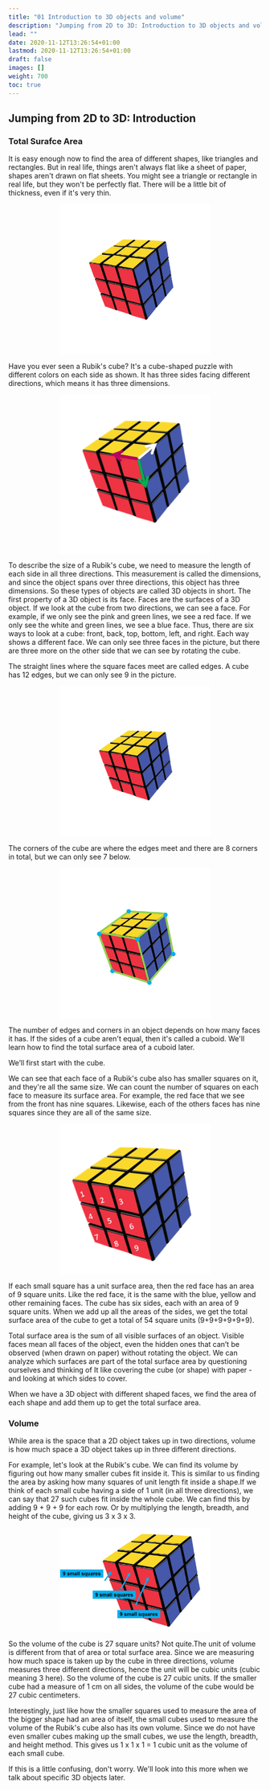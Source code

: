 ```yaml
---
title: "01 Introduction to 3D objects and volume"
description: "Jumping from 2D to 3D: Introduction to 3D objects and volume. Explains total surface area and volume of 3D objects using a Rubik's cube as an example."
lead: ""
date: 2020-11-12T13:26:54+01:00
lastmod: 2020-11-12T13:26:54+01:00
draft: false
images: []
weight: 700
toc: true
---
```


## Jumping from 2D to 3D: Introduction

### Total Surafce Area

It is easy enough now to find the area of different shapes, like triangles and rectangles. But in real life, things aren't always flat like a sheet of paper, shapes aren't drawn on flat sheets. You might see a triangle or rectangle in real life, but they won't be perfectly flat. There will be a little bit of thickness, even if it's very thin. 
                            
<img src="2_1_rubik's_cube.png" width="300" style="display: block; margin: 0 auto;">

Have you ever seen a Rubik's cube? It's a cube-shaped puzzle with different colors on each side as shown. It has three sides facing different directions, which means it has three dimensions. 

<img src="2_2_rubik's_cube_axes.png" width="300" style="display: block; margin: 0 auto;">

To describe the size of a Rubik's cube, we need to measure the length of each side in all three directions. This measurement is called the dimensions, and since the object spans over three directions, this object has three dimensions. So these types of objects are called 3D objects in short. The first property of a 3D object is its face. Faces are the surfaces of a 3D object. If we look at the cube from two directions, we can see a face. For example, if we only see the pink and green lines, we see a red face. If we only see the white and green lines, we see a blue face. Thus, there are six ways to look at a cube: front, back, top, bottom, left, and right. Each way shows a different face. We can only see three faces in the picture, but there are three more on the other side that we can see by rotating the cube.

The straight lines where the square faces meet are called edges. A cube has 12 edges, but we can only see 9 in the picture. 

<img src="2_4_rubik's_cube_edges.gif" width="300" style="display: block; margin: 0 auto;">

The corners of the cube are where the edges meet and there are 8 corners in total, but we can only see 7 below.

<img src="2_5_rubik's_cube_corners.gif" width="300" style="display: block; margin: 0 auto;">

The number of edges and corners in an object depends on how many faces it has. If the sides of a cube aren't equal, then it's called a cuboid. We'll learn how to find the total surface area of a cuboid later.

We’ll first start with the cube. 

We can see that each face of a Rubik's cube also has smaller squares on it, and they're all the same size. We can count the number of squares on each face to measure its surface area. For example, the red face that we see from the front has nine squares. Likewise, each of the others faces has nine squares since they are all of the same size.

<img src="2_3_rubik's_cube_9squares.png" width="300" style="display: block; margin: 0 auto;">

If each small square has a unit surface area, then the red face has an area of 9 square units. Like the red face, it is the same with the blue, yellow and other remaining faces. The cube has six sides, each with an area of 9 square units. When we add up all the areas of the sides, we get the total surface area of the cube to get a total of 54 square units (9+9+9+9+9+9).

Total surface area is the sum of all visible surfaces of an object. Visible faces mean all faces of the object, even the hidden ones that can’t be observed (when drawn on paper) without rotating the object. We can analyze which surfaces are part of the total surface area by questioning ourselves and thinking of It like covering the cube (or shape) with paper -  and looking at which sides to cover.

When we have a 3D object with different shaped faces, we find the area of each shape and add them up to get the total surface area. 

### Volume

While area is the space that a 2D object takes up in two directions, volume is how much space a 3D object takes up in three different directions. 


For example, let's look at the Rubik's cube. We can find its volume by figuring out how many smaller cubes fit inside it. This is similar to us finding the area by asking how many squares of unit length fit inside a shape.If we think of each small cube having a side of 1 unit (in all three directions), we can say that 27 such cubes fit inside the whole cube. We can find this by adding 9 + 9 + 9 for each row. Or by multiplying the length, breadth, and height of the cube,  giving us 3 x 3 x 3.   


<img src="2_47_rubik's_cube_volume.jpg" width="300" style="display: block; margin: 0 auto;">

So the volume of the cube is 27 square units? Not quite.The unit of volume is different from that of area or total surface area. Since we are measuring how much space is taken up by the cube in three directions, volume measures three different directions, hence the unit will be cubic units (cubic meaning 3 here). So the volume of the cube is 27 cubic units. If the smaller cube had a measure of 1 cm on all sides, the volume of the cube would be 27 cubic centimeters. 


Interestingly, just like how the smaller squares used to measure the area of the bigger shape had an area of itself, the small cubes used to measure the volume of the Rubik's cube also has its own volume. Since we do not have even smaller cubes making up the small cubes, we use the length, breadth, and height method. This gives us 1 x 1 x 1 = 1 cubic unit as the volume of each small cube. 


If this is a little confusing, don't worry. We'll look into this more when we talk about specific 3D objects later.





